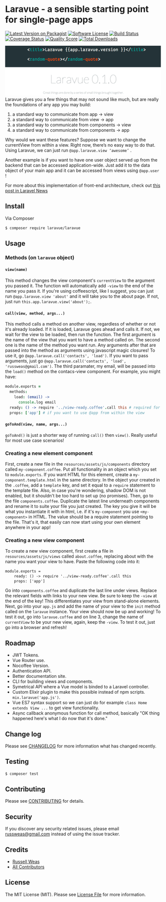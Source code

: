 # Laravue - a sensible starting point for single-page apps

[![Latest Version on Packagist][ico-version]][link-packagist]
[![Software License][ico-license]](LICENSE.md)
[![Build Status][ico-travis]][link-travis]
[![Coverage Status][ico-scrutinizer]][link-scrutinizer]
[![Quality Score][ico-code-quality]][link-code-quality]
[![Total Downloads][ico-downloads]][link-downloads]

![Laravue](img.png)
Laravue gives you a few things that may not sound like much, but are really the foundations of any app you may build:

1. a standard way to communicate from app -> view
2. a standard way to communicate from view -> app
3. a standard way to communicate from components -> view
4. a standard way to communicate from components -> app

Why would we want these features? Suppose we want to change the currentView from within a view. Right now, there’s no easy way to do that. Using Laravue, we can just run `@app.laravue.view ‘awesome’` .

Another example is if you want to have one user object served up from the backend that can be accessed application-wide. Just add it to the data object of your main app and it can be accessed from views using `@app.user` !

For more about this implementation of front-end architecture, check out [this post in Laravel News](https://medium.com/laravel-news/advanced-front-end-setup-with-vue-js-laravel-e9fbd7e89fe2)

## Install

Via Composer

``` bash
$ composer require laravue/laravue
```

## Usage

### Methods (on `laravue` object)
#### `view(name)`
This method changes the view component's `currentView` to the argument you passed it. The function will automatically add `-view` to the end of the name you pass it. If you're using coffeescript, like I suggest, you can just run `@app.laravue.view 'about'` and it will take you to the about page. If not, just run `this.app.laravue.view('about');`.

#### `call(view, method, args...)`
This method calls a method on another view, regardless of whether or not it's already loaded. If it is loaded, Laravue goes ahead and calls it. If not, we wait for the view to be loaded, then run the function. The first argument is the name of the view that you want to have a method called on. The second one is the name of the method you want run. Any arguments after that are passed into the method as arguments using javascript magic closures! To use it, go `@app.laravue.call('contacts', 'load')`. If you want to pass arguments, just go `@app.laravue.call('contacts', 'load', 'russweas@gmail.com')`. The third paramater, my email, will be passed into the `load()` method on the contacs-view component. For example, you might have:
``` coffeescript
module.exports =
  methods:
    load: (email) ->
      console.log email
  ready: () -> require '../view-ready.coffee'.call this # required for laravue to work
  props: ['app'] # if you want to use @app from within the view
```
#### `goToAnd(view, name, args...)`
`goToAnd()` is just a shorter way of running `call()` then `view()`. Really useful for most use case scenarios!

### Creating a new element component
First, create a new file in the `resources/assets/js/components` directory called `my-component.coffee`. Put all functionality in an object which you set to `module.exports`. If you want HTML for this element, create a `my-component.template.html` in the same directory. In the object your created in the `.coffee`, add a `template` key, and set it equal to a `require` statement to the template file. Also, in case you're wondering, shadow DOM is not enabled, but it shouldn't be too hard to set up (no promises). Then, go to the file `components.coffee`. Duplicate the latest line underneath components and rename it to suite your file you just created. The key you give it will be what you instantiate it with in html, i.e. if it's `my-component` you use `<my-component>` in HTML. The value should be a require statement pointing to the file. That's it, that easily can now start using your own element anywhere in your app!

### Creating a new view component
To create a new view component, first create a file in `resources/assets/js/views` called `about.coffee`, replacing about with the name you want your view to have. Paste the following code into it:
```
module.exports =
    ready: () -> require '../view-ready.coffee'.call this
    props: ['app']
```
Go into `components.coffee` and duplicate the last line under views. Replace the relevant fields with links to your new view. Be sure to keep the `-view` at the end of the key! This differentiates your view from stand-alone elements. Next, go into your `app.js` and add the name of your view to the `init` method called on the `laravue` instance. Your view should now be up and working! To test it out, go into `laravue.coffee` and on line 3, change the name of `currentView` to be your new view, again, keep the `-view`. To test it out, just go into a browser and refresh!

## Roadmap
- JWT Tokens.
- Vue Router use.
- Nocoffee Version.
- Authentication API.
- Better documentation site.
- CLI for building views and components.
- Symetrical API where a Vue model is binded to a Laravel controller.
- Custom Elixir plugin to make this possible instead of npm scripts. `mix.laravue('app.js')`.
- Vue ES7 syntax support so we can just do for example `class Home extends View ...` to get view functionality.
- Async callback anonymous function for call method, basically "OK thing happened here's what I do now that it's done."

## Change log

Please see [CHANGELOG](CHANGELOG.md) for more information what has changed recently.

## Testing

``` bash
$ composer test
```

## Contributing

Please see [CONTRIBUTING](CONTRIBUTING.md) for details.

## Security

If you discover any security related issues, please email russweas@gmail.com instead of using the issue tracker.

## Credits

- [Russell Weas][link-author]
- [All Contributors][link-contributors]

## License

The MIT License (MIT). Please see [License File](LICENSE.md) for more information.

[ico-version]: https://img.shields.io/packagist/v/league/laravue.svg?style=flat-square
[ico-license]: https://img.shields.io/badge/license-MIT-brightgreen.svg?style=flat-square
[ico-travis]: https://img.shields.io/travis/thephpleague/laravue/master.svg?style=flat-square
[ico-scrutinizer]: https://img.shields.io/scrutinizer/coverage/g/thephpleague/laravue.svg?style=flat-square
[ico-code-quality]: https://img.shields.io/scrutinizer/g/thephpleague/laravue.svg?style=flat-square
[ico-downloads]: https://img.shields.io/packagist/dt/league/laravue.svg?style=flat-square

[link-packagist]: https://packagist.org/packages/laravue/laravue
[link-travis]: https://travis-ci.org/thephpleague/laravue
[link-scrutinizer]: https://scrutinizer-ci.com/g/thephpleague/laravue/code-structure
[link-code-quality]: https://scrutinizer-ci.com/g/thephpleague/laravue
[link-downloads]: https://packagist.org/packages/laravue/laravue
[link-author]: https://github.com/rweas
[link-contributors]: ../../contributors
